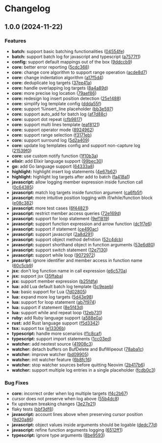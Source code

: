 # Changelog

## 1.0.0 (2024-11-22)


### Features

* **batch:** support basic batching functionalities ([04554fe](https://github.com/Goose97/timber.nvim/commit/04554fef80cae4afea6a9346e0c2224fc00b26ba))
* **batch:** support batch log for javascript and typescript ([a7577f1](https://github.com/Goose97/timber.nvim/commit/a7577f1d41394e81140affe82b7988e3dc12c8b3))
* **config:** support default mappings out of the box ([9ddccb9](https://github.com/Goose97/timber.nvim/commit/9ddccb9b06000f09b8464d53568562a1716750c0))
* **core:** better error reporting ([5cdc368](https://github.com/Goose97/timber.nvim/commit/5cdc36876168984d7641db74ef6502611a225265))
* **core:** change core algorithm to support range operation ([acde8d7](https://github.com/Goose97/timber.nvim/commit/acde8d7cac0f76d15c92e7b39f70565b2e88d1ba))
* **core:** change indentation algorithm ([a17f5d4](https://github.com/Goose97/timber.nvim/commit/a17f5d4a09b3a3c2a49ff868e9f9af418e7e7488))
* **core:** deduplicate log targets ([37ee41a](https://github.com/Goose97/timber.nvim/commit/37ee41a80f5cf9760a411e8282617bfab07e2c10))
* **core:** handle overlapping log targets ([8a4a89d](https://github.com/Goose97/timber.nvim/commit/8a4a89d5651f6108dc17dbd46eddb98ec58bb123))
* **core:** more precise log location ([79aef86](https://github.com/Goose97/timber.nvim/commit/79aef8682c3f2e8fb32b6c724b3774337d37cd59))
* **core:** redesign log insert position detection ([25e1488](https://github.com/Goose97/timber.nvim/commit/25e14880acdc3826507646db243330d5b309c53c))
* **core:** simplify log template config ([ddda55f](https://github.com/Goose97/timber.nvim/commit/ddda55f7c29fbe4438f8215d7b107c3e636b889f))
* **core:** support %insert_line placeholder ([bb3e597](https://github.com/Goose97/timber.nvim/commit/bb3e597bcb2657a09e03c7a694ddc1410ebad63b))
* **core:** support auto_add for batch log ([af7d88c](https://github.com/Goose97/timber.nvim/commit/af7d88cbae7d451bd3a6d1317672b76e741eb4a9))
* **core:** support dot repeat ([cfb9817](https://github.com/Goose97/timber.nvim/commit/cfb9817175b786f635a6004c56743da3a579716a))
* **core:** support multi lines template ([eaf8121](https://github.com/Goose97/timber.nvim/commit/eaf8121e02c5b0b8f9ab15f8e83ceb6641402c49))
* **core:** support operator mode ([8924962](https://github.com/Goose97/timber.nvim/commit/892496219071379444ad03b5db8e50e1212147b0))
* **core:** support range selection ([f3171eb](https://github.com/Goose97/timber.nvim/commit/f3171eb26a93c72c5b08f757e8ceed1ffaef4aae))
* **core:** support surround log ([5d2a409](https://github.com/Goose97/timber.nvim/commit/5d2a40939deafe952f4e6f903efb78bc537b2e6e))
* **core:** update log templates config and support non-capture log ([21539f0](https://github.com/Goose97/timber.nvim/commit/21539f05b2016936c569143d4110f4a73166fdee))
* **core:** use custom notify function ([1f10b3a](https://github.com/Goose97/timber.nvim/commit/1f10b3ab3ae341e661fbe20f49fcb88204b69390))
* **elixir:** add Elixir language support ([99bec30](https://github.com/Goose97/timber.nvim/commit/99bec300389db073f3adc65dfc4579a9c513b2c8))
* **go:** add Go language support ([64333a8](https://github.com/Goose97/timber.nvim/commit/64333a80b9b0f28f21935a895c52d01b0f4fb94a))
* **highlight:** highlight insert log statements ([4e67b62](https://github.com/Goose97/timber.nvim/commit/4e67b6271aa13a4aa6b1973196ebeaea9769d7f6))
* **highlight:** highlight log targets after add to batch ([fa418a1](https://github.com/Goose97/timber.nvim/commit/fa418a13ae57d67f4f218d9db74dd0b7ed921b2c))
* **javascript:** allow logging member expression inside function call ([0c64385](https://github.com/Goose97/timber.nvim/commit/0c6438540c4a34bb5cb5d43a8e6db0d8c3bbbd23))
* **javascript:** match log targets inside function argument ([ca6fb5f](https://github.com/Goose97/timber.nvim/commit/ca6fb5f9f24e1353bbc83eac36ebb9c37e6dfd0c))
* **javascript:** more intuitive position logging with if/while/function block ([e08c382](https://github.com/Goose97/timber.nvim/commit/e08c38230f926981f7995b6248ece6f4c558ac6f))
* **javascript:** more test cases ([6f44821](https://github.com/Goose97/timber.nvim/commit/6f448219269b21c4fc3509f90f996da36364bb1a))
* **javascript:** restrict member access queries ([72e169d](https://github.com/Goose97/timber.nvim/commit/72e169dd667be810234805841e05e02668bc73e8))
* **javascript:** support for loop statement ([9ef1819](https://github.com/Goose97/timber.nvim/commit/9ef1819907a6a6cbdae76021de316b7b08c98808))
* **javascript:** support function expression and arrow function ([dc1f7e6](https://github.com/Goose97/timber.nvim/commit/dc1f7e648e2099cdbf3c274099fe76bf23a265a7))
* **javascript:** support if statement ([ce490ac](https://github.com/Goose97/timber.nvim/commit/ce490ac888c635dfafbe4dc6ced7440902334597))
* **javascript:** support javascript ([2a8d291](https://github.com/Goose97/timber.nvim/commit/2a8d29151e7d0baf6f59ceb35559fe27d77abd98))
* **javascript:** support object method defnition ([52c4dcb](https://github.com/Goose97/timber.nvim/commit/52c4dcbae87a2d2a6bcdf46a4bbab15c2c4734f7))
* **javascript:** support shorthand object in function arguments ([53e6d80](https://github.com/Goose97/timber.nvim/commit/53e6d801fe264134ed1dda55282da74d416bdddb))
* **javascript:** support switch statement ([12e7130](https://github.com/Goose97/timber.nvim/commit/12e7130227d8a490bafa088614ce50d57516d9b0))
* **javascript:** support while loop ([9072972](https://github.com/Goose97/timber.nvim/commit/9072972662830c92ecd7a4f85bfad81915910c41))
* **javasript:** ignore identifier and member access in function name ([60c5cb9](https://github.com/Goose97/timber.nvim/commit/60c5cb986d3f32932fc502731d9b575fd433c107))
* **jsx:** don't log function name in call expression ([e6c570a](https://github.com/Goose97/timber.nvim/commit/e6c570ac5379192de60a795c83f31c0ff86d86e4))
* **jsx:** support jsx ([35ffaba](https://github.com/Goose97/timber.nvim/commit/35ffabace125564f7d714a804bffd33187c8f0e2))
* **jsx:** support member expression ([b25fdfa](https://github.com/Goose97/timber.nvim/commit/b25fdfae0a170e9d651b51121eaaae23ba08f799))
* **lua:** add Lua default batch log template ([5c9eaeb](https://github.com/Goose97/timber.nvim/commit/5c9eaeb25c0beb9ccdd3f029d732faee9baf22bd))
* **lua:** basic support for Lua ([7d02805](https://github.com/Goose97/timber.nvim/commit/7d028052d23313de8f97e9418819d1f6a810d169))
* **lua:** expand more log targets ([5d43e98](https://github.com/Goose97/timber.nvim/commit/5d43e98ce49eb45ac2581e69520d262b9d2dcbed))
* **lua:** support for loop statement ([ab7f974](https://github.com/Goose97/timber.nvim/commit/ab7f9741336a3c3e8a76bbbfee34595bf16ba8b3))
* **lua:** support if statement ([8e5f43d](https://github.com/Goose97/timber.nvim/commit/8e5f43d64de2ad81969e035c8c8ede3fb4ec678a))
* **lua:** support while and repeat loop ([12eb731](https://github.com/Goose97/timber.nvim/commit/12eb7316ce67e6fbe9888132a95d78492f39c389))
* **ruby:** add Ruby language support ([a588e0a](https://github.com/Goose97/timber.nvim/commit/a588e0a5c75c1f86aacbc9e9cf1b1e825db50b6f))
* **rust:** add Rust language support ([f5d3342](https://github.com/Goose97/timber.nvim/commit/f5d334227c567d9974e1890fa3101a14b2700c31))
* **tsx:** support tsx ([e13306b](https://github.com/Goose97/timber.nvim/commit/e13306be0e44b9aae486e418ed53e77646db9032))
* **typescript:** handle more scenarios ([f1c8caf](https://github.com/Goose97/timber.nvim/commit/f1c8cafd9e6ce3cba88e813ded81b3625ec55d0e))
* **typescript:** support import statements ([1cc03ed](https://github.com/Goose97/timber.nvim/commit/1cc03edb623eac3d5803b921d1080e1d9cd31a75))
* **watcher:** add neotest source ([41908c3](https://github.com/Goose97/timber.nvim/commit/41908c3b59e92fc1a118ab58bb784c3c3a5751e5))
* **watcher:** detach buffers on BufDelete and BufWipeout ([78aba1c](https://github.com/Goose97/timber.nvim/commit/78aba1c4869027b0f55b2064b765394c9b11075c))
* **watcher:** improve watcher ([bd09905](https://github.com/Goose97/timber.nvim/commit/bd099055f2b89755cf24c9bdfdeadf12a248f782))
* **watcher:** init watcher feature ([6b8fc16](https://github.com/Goose97/timber.nvim/commit/6b8fc16bbe1e3c0ce3bfe64b439c20487fa1605b))
* **watcher:** stop watcher sources before quitting Neovim ([2b417b6](https://github.com/Goose97/timber.nvim/commit/2b417b6744fecbd4b695e518e83d1db717a3cf1d))
* **watcher:** support multiple log entries in a single placeholder ([fcdb0c3](https://github.com/Goose97/timber.nvim/commit/fcdb0c322337f48bb2cd1dc73faa7435b854b461))


### Bug Fixes

* **core:** incorrect order when log multiple targets ([f4c2b67](https://github.com/Goose97/timber.nvim/commit/f4c2b67504c5747244c53c60b043657d68f624a4))
* cursor does not preserve when log above ([55b4dc8](https://github.com/Goose97/timber.nvim/commit/55b4dc89914776011d5e02eefb14e550817397bd))
* fix upstream breaking changes ([3e27e21](https://github.com/Goose97/timber.nvim/commit/3e27e218e3663a29c10b2af41b8895e21fe8b581))
* flaky tests ([bbf3df8](https://github.com/Goose97/timber.nvim/commit/bbf3df8f6c5d2c04cfb88270f3deca949f31d4eb))
* **javascript:** account lines above when preserving cursor position ([9d20a86](https://github.com/Goose97/timber.nvim/commit/9d20a868963ee88b3937fded228628623a5720eb))
* **javascript:** object values inside arguments should be logable ([dedc77d](https://github.com/Goose97/timber.nvim/commit/dedc77d2360b28975762dfee43cfb798b7a2316e))
* **javascript:** refine function arguments logging ([6512ff1](https://github.com/Goose97/timber.nvim/commit/6512ff14eac096cfd1ca039fb572fe20fd29f34d))
* **typescript:** ignore type arguments ([8be9593](https://github.com/Goose97/timber.nvim/commit/8be9593557d5f3600d330b926fb5eb1414ca4c11))
